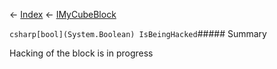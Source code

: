 ← [Index](Api-Index) ← [IMyCubeBlock](VRage.Game.ModAPI.Ingame.IMyCubeBlock)

```csharp[bool](System.Boolean) IsBeingHacked```##### Summary

Hacking of the block is in progress

